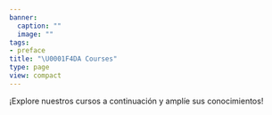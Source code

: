 ```yaml
---
banner:
  caption: ""
  image: ""
tags:
- preface
title: "\U0001F4DA Courses"
type: page
view: compact
---
```


¡Explore nuestros cursos a continuación y amplíe sus conocimientos!
